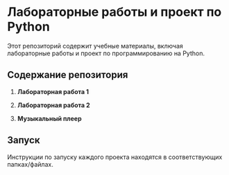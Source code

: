 # Лабораторные работы и проект по Python

Этот репозиторий содержит учебные материалы, включая лабораторные работы и проект по программированию на Python.

## Содержание репозитория

1. **Лабораторная работа 1**

2. **Лабораторная работа 2** 
3. **Музыкальный плеер** 

## Запуск

Инструкции по запуску каждого проекта находятся в соответствующих папках/файлах.
